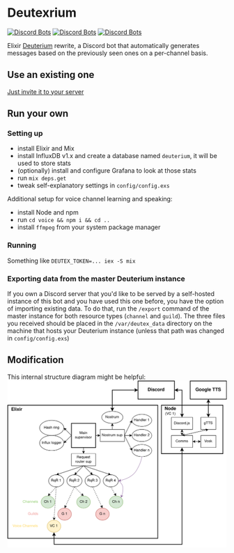 # Deutexrium
[![Discord Bots](https://top.gg/api/widget/owner/733605243396554813.svg)](https://top.gg/bot/733605243396554813)
[![Discord Bots](https://top.gg/api/widget/servers/733605243396554813.svg)](https://top.gg/bot/733605243396554813)
[![Discord Bots](https://top.gg/api/widget/status/733605243396554813.svg)](https://top.gg/bot/733605243396554813)

Elixir [Deuterium](https://github.com/portasynthinca3/deuterium) rewrite, a Discord bot that automatically generates messages based on the previously seen ones on a per-channel basis.

## Use an existing one
[Just invite it to your server](https://discord.com/oauth2/authorize?client_id=733605243396554813&scope=bot%20applications.commands)

## Run your own

### Setting up
  - install Elixir and Mix
  - install InfluxDB v1.x and create a database named `deuterium`, it will be used to store stats
  - (optionally) install and configure Grafana to look at those stats
  - run `mix deps.get`
  - tweak self-explanatory settings in `config/config.exs`

Additional setup for voice channel learning and speaking:
  - install Node and npm
  - run `cd voice && npm i && cd ..`
  - install `ffmpeg` from your system package manager

### Running
Something like `DEUTEX_TOKEN=... iex -S mix`

### Exporting data from the master Deuterium instance
If you own a Discord server that you'd like to be served by a self-hosted instance of this bot and you have used this one before, you have the option of importing existing data. To do that, run the `/export` command of the master instance for both resource types (`channel` and `guild`). The three files you received should be placed in the `/var/deutex_data` directory on the machine that hosts your Deuterium instance (unless that path was changed in `config/config.exs`)

## Modification
This internal structure diagram might be helpful:\
![Internal structure](structure.png)
